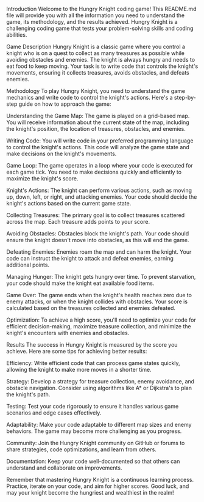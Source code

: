 Introduction
Welcome to the Hungry Knight coding game! This README.md file will provide you with all the information you need to understand the game, its methodology, and the results achieved. Hungry Knight is a challenging coding game that tests your problem-solving skills and coding abilities.

Game Description
Hungry Knight is a classic game where you control a knight who is on a quest to collect as many treasures as possible while avoiding obstacles and enemies. The knight is always hungry and needs to eat food to keep moving. Your task is to write code that controls the knight's movements, ensuring it collects treasures, avoids obstacles, and defeats enemies.

Methodology
To play Hungry Knight, you need to understand the game mechanics and write code to control the knight's actions. Here's a step-by-step guide on how to approach the game:

Understanding the Game Map: The game is played on a grid-based map. You will receive information about the current state of the map, including the knight's position, the location of treasures, obstacles, and enemies.

Writing Code: You will write code in your preferred programming language to control the knight's actions. This code will analyze the game state and make decisions on the knight's movements.

Game Loop: The game operates in a loop where your code is executed for each game tick. You need to make decisions quickly and efficiently to maximize the knight's score.

Knight's Actions: The knight can perform various actions, such as moving up, down, left, or right, and attacking enemies. Your code should decide the knight's actions based on the current game state.

Collecting Treasures: The primary goal is to collect treasures scattered across the map. Each treasure adds points to your score.

Avoiding Obstacles: Obstacles block the knight's path. Your code should ensure the knight doesn't move into obstacles, as this will end the game.

Defeating Enemies: Enemies roam the map and can harm the knight. Your code can instruct the knight to attack and defeat enemies, earning additional points.

Managing Hunger: The knight gets hungry over time. To prevent starvation, your code should make the knight eat available food items.

Game Over: The game ends when the knight's health reaches zero due to enemy attacks, or when the knight collides with obstacles. Your score is calculated based on the treasures collected and enemies defeated.

Optimization: To achieve a high score, you'll need to optimize your code for efficient decision-making, maximize treasure collection, and minimize the knight's encounters with enemies and obstacles.

Results
The success in Hungry Knight is measured by the score you achieve. Here are some tips for achieving better results:

Efficiency: Write efficient code that can process game states quickly, allowing the knight to make more moves in a shorter time.

Strategy: Develop a strategy for treasure collection, enemy avoidance, and obstacle navigation. Consider using algorithms like A* or Dijkstra's to plan the knight's path.

Testing: Test your code rigorously to ensure it handles various game scenarios and edge cases effectively.

Adaptability: Make your code adaptable to different map sizes and enemy behaviors. The game may become more challenging as you progress.

Community: Join the Hungry Knight community on GitHub or forums to share strategies, code optimizations, and learn from others.

Documentation: Keep your code well-documented so that others can understand and collaborate on improvements.

Remember that mastering Hungry Knight is a continuous learning process. Practice, iterate on your code, and aim for higher scores. Good luck, and may your knight become the hungriest and wealthiest in the realm!

